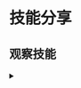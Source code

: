  # 技能分享
 
  ## 观察技能       
 
 <details> 
 
 <summary>       </summary>  
 
 -   ######
 
 -  ######

 </details>
